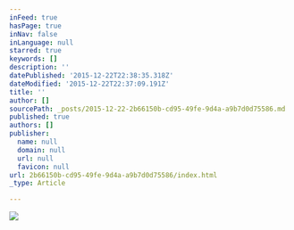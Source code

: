 ```yaml
---
inFeed: true
hasPage: true
inNav: false
inLanguage: null
starred: true
keywords: []
description: ''
datePublished: '2015-12-22T22:38:35.318Z'
dateModified: '2015-12-22T22:37:09.191Z'
title: ''
author: []
sourcePath: _posts/2015-12-22-2b66150b-cd95-49fe-9d4a-a9b7d0d75586.md
published: true
authors: []
publisher:
  name: null
  domain: null
  url: null
  favicon: null
url: 2b66150b-cd95-49fe-9d4a-a9b7d0d75586/index.html
_type: Article

---
```

![](https://the-grid-user-content.s3-us-west-2.amazonaws.com/3b705345-d2ac-40cf-b29d-18a7e42597a3.jpg)